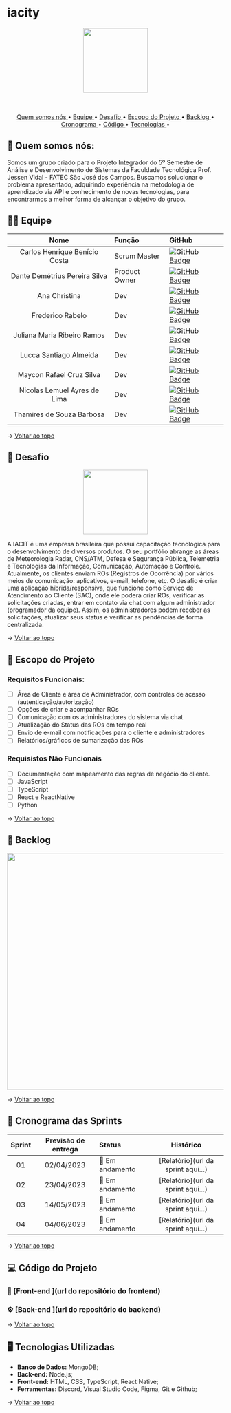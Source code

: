 # iacity
<div align="center">
<img src="https://user-images.githubusercontent.com/102330791/163039449-5e73781f-a340-45b3-a42e-28d95e476e76.png" width="150px" />
</div>
<br>
<br>

<p align="center">
  <a href ="#quem-somos-nós"> Quem somos nós </a> •
   <a href ="#equipe"> Equipe </a> •
  <a href ="#o-projeto"> Desafio </a>  • 
  <a href ="#escopo-do-projeto"> Escopo do Projeto </a> •
  <a href ="#backlogs">Backlog </a>  • 
  <a href ="#cronograma-das-sprints"> Cronograma </a>  •
  <a href ="#codigo"> Código </a>  • 
  <a href ="#tecnologias-utilizadas"> Tecnologias </a>  •
</p>

<span id="quem-somos-nós">

##  :space_invader: Quem somos nós:

Somos um grupo criado para o Projeto Integrador do 5º Semestre de Análise e Desenvolvimento de Sistemas da Faculdade Tecnológica Prof. Jessen Vidal - FATEC São José dos Campos.
Buscamos solucionar o problema apresentado, adquirindo experiência na metodologia de aprendizado via API e conhecimento de novas tecnologias, para encontrarmos a melhor forma de alcançar o objetivo do grupo.

<span id="equipe">

## 👨‍💻 Equipe

<div align="center">

|    Nome     | Função |      GitHub    |
|:-----------: |:------|:----------------------------|
| Carlos Henrique Benício Costa | Scrum Master | [![GitHub Badge](https://img.shields.io/badge/GitHub-100000?style=for-the-badge&logo=github&logoColor=white)](https://github.com/Carlos-Henrique39) |
| Dante Demétrius Pereira Silva | Product Owner | [![GitHub Badge](https://img.shields.io/badge/GitHub-100000?style=for-the-badge&logo=github&logoColor=white)](https://github.com/dantesjc) |
| Ana Christina | Dev | [![GitHub Badge](https://img.shields.io/badge/GitHub-100000?style=for-the-badge&logo=github&logoColor=white)](https://github.com/AnaChristina) |
| Frederico Rabelo | Dev | [![GitHub Badge](https://img.shields.io/badge/GitHub-100000?style=for-the-badge&logo=github&logoColor=white)](https://github.com/fredrbo) | 
| Juliana Maria Ribeiro Ramos | Dev | [![GitHub Badge](https://img.shields.io/badge/GitHub-100000?style=for-the-badge&logo=github&logoColor=white)](https://github.com/JulianaMaria-Lab) | 
| Lucca Santiago Almeida | Dev | [ ![GitHub Badge](https://img.shields.io/badge/GitHub-100000?style=for-the-badge&logo=github&logoColor=white)](https://github.com/LuccaSantiagoDev) | 
| Maycon Rafael Cruz Silva | Dev | [![GitHub Badge](https://img.shields.io/badge/GitHub-100000?style=for-the-badge&logo=github&logoColor=white)](https://github.com/MayconRafael) | 
| Nicolas Lemuel Ayres de Lima | Dev | [![GitHub Badge](https://img.shields.io/badge/GitHub-100000?style=for-the-badge&logo=github&logoColor=white)](https://github.com/nlemuel) | 
| Thamires de Souza Barbosa | Dev | [![GitHub Badge](https://img.shields.io/badge/GitHub-100000?style=for-the-badge&logo=github&logoColor=white)](https://github.com/Thamires-S0uza) | 

</div>

→ [Voltar ao topo](#topo)


<span id="o-projeto">

## :bookmark_tabs: Desafio

<p align="center">
<img src="" width="150px" />
</p>

<p align="left"> 

A IACIT é uma empresa brasileira que possui capacitação tecnológica para o desenvolvimento de diversos produtos. O seu portfólio abrange as áreas de Meteorologia Radar, CNS/ATM, Defesa e Segurança Pública, Telemetria e Tecnologias da Informação, Comunicação, Automação e Controle.
Atualmente, os clientes enviam ROs (Registros de Ocorrência) por vários meios de comunicação: aplicativos, e-mail, telefone, etc. 
O desafio é criar uma aplicação híbrida/responsiva, que funcione como Serviço de Atendimento ao Cliente (SAC), onde ele poderá criar ROs, verificar as solicitações criadas, entrar em contato via chat com algum administrador (programador da equipe). Assim, os administradores podem receber as solicitações, atualizar seus status e verificar as pendências de forma centralizada. 

</p>

→ [Voltar ao topo](#topo)

<span id="escopo-do-projeto">

## :dart: Escopo do Projeto

### Requisitos Funcionais:
- [ ] Área de Cliente e área de Administrador, com controles de acesso (autenticação/autorização) 
- [ ]  Opções de criar e acompanhar ROs 
- [ ]  Comunicação com os administradores do sistema via chat 
- [ ]  Atualização do Status das ROs em tempo real
- [ ]  Envio de e-mail com notificações para o cliente e administradores 
- [ ]  Relatórios/gráficos de sumarização das ROs

### Requisistos Não Funcionais
- [ ] Documentação com mapeamento das regras de negócio do cliente.
- [ ]   JavaScript
- [ ]  TypeScript
- [ ]  React e ReactNative
- [ ]  Python

→ [Voltar ao topo](#topo)

<span id="backlogs">

## :flags: Backlog

<p align="center">
<img src = "https://user-images.githubusercontent.com/101262618/229134711-706ff0f3-d12a-48bf-981c-d2d2f288a682.png" width="550"/>
</p>

→ [Voltar ao topo](#topo)

<span id="cronograma-das-sprints">

## 📆 Cronograma das Sprints

<div align="center">

| Sprint | Previsão de entrega | Status           | Histórico |
|:--:|:----------:|:-------------------|:-------------------------------------------------:|
| 01 | 02/04/2023 | 🚧 Em andamento    | [Relatório](url da sprint aqui...)|
| 02 | 23/04/2023 | 🚧 Em andamento   | [Relatório](url da sprint aqui...) |
| 03 | 14/05/2023 | 🚧 Em andamento   | [Relatório](url da sprint aqui...) |
| 04 | 04/06/2023 | 🚧 Em andamento    | [Relatório](url da sprint aqui...) |

</div>

→ [Voltar ao topo](#topo)

<span id="codigo">

## 	:computer: Código do Projeto

### :iphone: [Front-end ](url do repositório do frontend)

### :gear: [Back-end ](url do repositório do backend)

→ [Voltar ao topo](#topo)

<span id="tecnologias-utilizadas">

## 🖥️ Tecnologias Utilizadas

- **Banco de Dados:** MongoDB;
- **Back-end:** Node.js;
- **Front-end:** HTML, CSS, TypeScript, React Native;
- **Ferramentas:** Discord, Visual Studio Code, Figma, Git e Github;

→ [Voltar ao topo](#topo)
